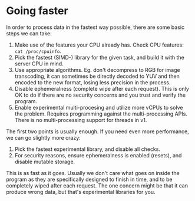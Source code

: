 # Going faster

In order to process data in the fastest way possible, there are some basic steps we can take:

1. Make use of the features your CPU already has. Check CPU features: `cat /proc/cpuinfo`.
2. Pick the fastest (SIMD-) library for the given task, and build it with the server CPU in mind.
3. Use appropriate algorithms. Eg. don't decompress to RGB for image transcoding, it can sometimes be directly decoded to YUV and then encoded to the new format, losing less precision in the process.
4. Disable ephemeralness (complete wipe after each request). This is only OK to do if there are no security concerns and you trust and verify the program.
5. Enable experimental multi-procesing and utilize more vCPUs to solve the problem. Requires programming against the multi-processing APIs. There is no multi-processing support for threads in v1.

The first two points is usually enough. If you need even more performance, we can go slightly more crazy:

1. Pick the fastest experimental library, and disable all checks.
2. For security reasons, ensure ephemeralness is enabled (resets), and disable mutable storage.

This is as fast as it goes. Usually we don't care what goes on inside the program as they are specifically designed to finish in time, and to be completely wiped after each request. The one concern might be that it can produce wrong data, but that's experimental libraries for you.
